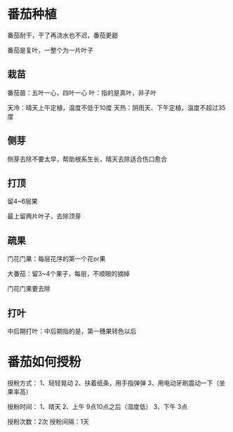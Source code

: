 # 番茄种植

番茄耐干，干了再浇水也不迟，番茄更甜

番茄是复叶，一整个为一片叶子

## 栽苗

番茄苗：五叶一心，四叶一心
叶：指的是真叶，非子叶

天冷：晴天上午定植，温度不低于10度
天热：阴雨天、下午定植，温度不超过35度

## 侧芽

侧芽去除不要太早，帮助根系生长，晴天去除适合伤口愈合

## 打顶

留4~6层果

最上留两片叶子，去除顶芽

## 疏果

门花门果：每层花序的第一个花or果


大番茄：留3~4个果子，每层，不顺眼的摘掉

门花门果要去除

## 打叶

中后期打叶：中后期指的是，第一穗果转色以后


# 番茄如何授粉

授粉方式：
1、轻轻晃动
2、扶着纸条，用手指弹弹
3、用电动牙刷震动一下（坐果率高）

授粉时间：
1、晴天
2、上午 9点10点之后（湿度低）
3、下午 3点

授粉次数：2次
授粉间隔：1天
